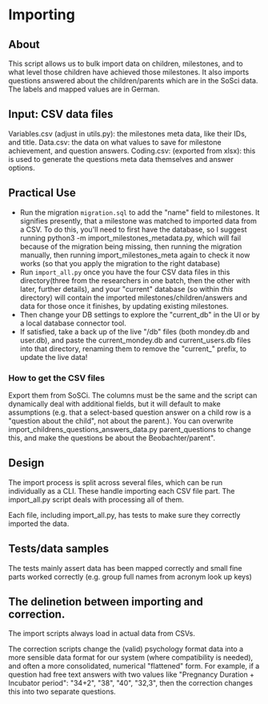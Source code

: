 # Importing

## About
This script allows us to bulk import data on children, milestones, and to what level those children have achieved
 those milestones. It also imports questions answered about the children/parents which are in the SoSci data.
The labels and mapped values are in German.

## Input: CSV data files
Variables.csv (adjust in utils.py): the milestones meta data, like their IDs, and title.
Data.csv: the data on what values to save for milestone achievement, and question answers.
Coding.csv: (exported from xlsx): this is used to generate the questions meta data themselves and answer options.

## Practical Use
- Run the migration `migration.sql` to add the "name" field to milestones. It signifies presently, that a milestone was
matched to imported data from a CSV. To do this, you'll need to first have the
database, so I suggest running python3 -m import_milestones_metadata.py, which will fail because of the migration being
missing, then running the migration manually, then running import_milestones_meta again to check it now works (so that
you apply the migration to the right database)
- Run `import_all.py` once you have the four CSV data files in this directory(three from the researchers in one batch,
then the other with later, further details), and your "current" database (so within *this* directory)
 will contain the imported milestones/children/answers and data for those once it finishes, by updating existing milestones.
- Then change your DB settings to explore the "current_db" in the UI or by a local database connector tool.
- If satisfied, take a back up of the live "/db" files (both mondey.db and user.db), and paste the current_mondey.db and
current_users.db files into that directory, renaming them to remove the "current_" prefix, to update the live data!

### How to get the CSV files
Export them from SoSCi. The columns must be the same and the script can dynamically deal with additional fields, but
it will default to make assumptions (e.g. that a select-based question answer on a child row is a "question about the child",
not about the parent.). You can overwrite import_childrens_questions_answers_data.py parent_questions to change this,
and make the questions be about the Beobachter/parent".

## Design
The import process is split across several files, which can be run individually as a CLI. These handle importing each CSV
file part. The import_all.py script deals with processing all of them.

Each file, including import_all.py, has tests to make sure they correctly imported the data.

## Tests/data samples
The tests mainly assert data has been mapped correctly and small fine parts worked correctly (e.g. group full names from
acronym look up keys)

## The delinetion between importing and correction.
The import scripts always load in actual data from CSVs.

The correction scripts change the (valid) psychology format data into a more sensible data format for our system
(where compatibility is needed), and often a more consolidated, numerical "flattened" form. For example, if a question
had free text answers with two values like "Pregnancy Duration + Incubator period": "34+2", "38", "40", "32,3", then the correction changes
this into two separate questions.
